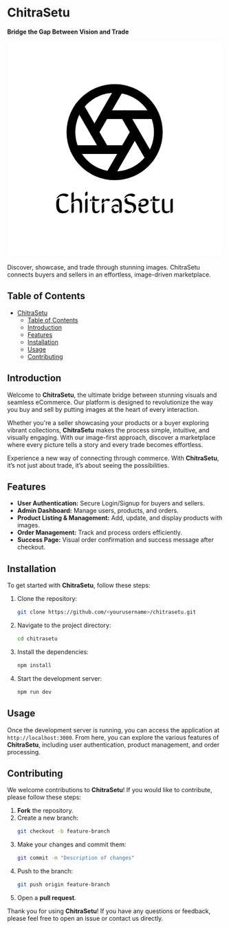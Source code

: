 # ChitraSetu  
**Bridge the Gap Between Vision and Trade**

![ChitraSetu Logo](public/logo.png)

Discover, showcase, and trade through stunning images. ChitraSetu connects buyers and sellers in an effortless, image-driven marketplace.

## Table of Contents

- [ChitraSetu](#chitrasetu)
  - [Table of Contents](#table-of-contents)
  - [Introduction](#introduction)
  - [Features](#features)
  - [Installation](#installation)
  - [Usage](#usage)
  - [Contributing](#contributing)

## Introduction

Welcome to **ChitraSetu**, the ultimate bridge between stunning visuals and seamless eCommerce. Our platform is designed to revolutionize the way you buy and sell by putting images at the heart of every interaction.

Whether you're a seller showcasing your products or a buyer exploring vibrant collections, **ChitraSetu** makes the process simple, intuitive, and visually engaging. With our image-first approach, discover a marketplace where every picture tells a story and every trade becomes effortless.

Experience a new way of connecting through commerce. With **ChitraSetu**, it’s not just about trade, it’s about seeing the possibilities.

## Features

- **User Authentication:** Secure Login/Signup for buyers and sellers.
- **Admin Dashboard:** Manage users, products, and orders.
- **Product Listing & Management:** Add, update, and display products with images.
- **Order Management:** Track and process orders efficiently.
- **Success Page:** Visual order confirmation and success message after checkout.

## Installation

To get started with **ChitraSetu**, follow these steps:

1. Clone the repository:
    ```bash
    git clone https://github.com/<yourusername>/chitrasetu.git
    ```

2. Navigate to the project directory:
    ```bash
    cd chitrasetu
    ```

3. Install the dependencies:
    ```bash
    npm install
    ```

4. Start the development server:
    ```bash
    npm run dev
    ```

## Usage

Once the development server is running, you can access the application at `http://localhost:3000`. From here, you can explore the various features of **ChitraSetu**, including user authentication, product management, and order processing.

## Contributing

We welcome contributions to **ChitraSetu**! If you would like to contribute, please follow these steps:

1. **Fork** the repository.
2. Create a new branch:
    ```bash
    git checkout -b feature-branch
    ```
3. Make your changes and commit them:
    ```bash
    git commit -m "Description of changes"
    ```
4. Push to the branch:
    ```bash
    git push origin feature-branch
    ```
5. Open a **pull request**.

Thank you for using **ChitraSetu**! If you have any questions or feedback, please feel free to open an issue or contact us directly.

